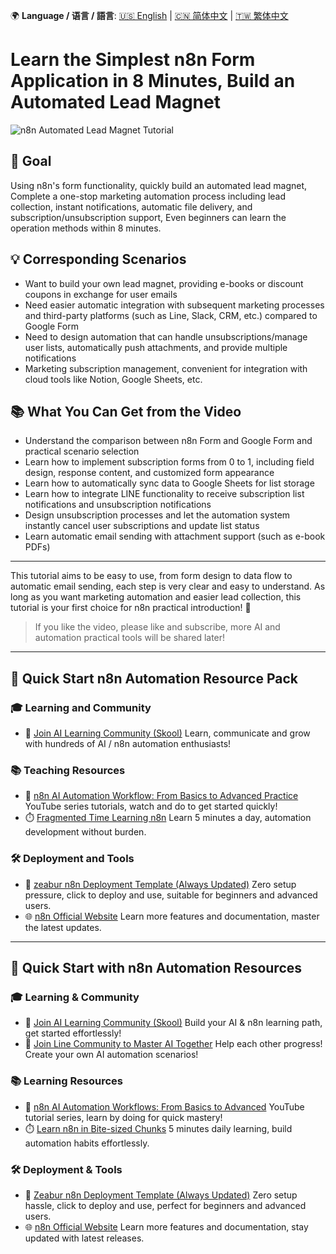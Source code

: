 🌍 **Language / 语言 / 語言**: [🇺🇸 English](./readme-en.md) | [🇨🇳 简体中文](./readme-cn.md) | [🇹🇼 繁体中文](./readme.md)

# Learn the Simplest n8n Form Application in 8 Minutes, Build an Automated Lead Magnet

![n8n Automated Lead Magnet Tutorial](https://github.com/qwedsazxc78/ai-automation-n8n/blob/main/n8n/26-n8n-form-lead-magnet/cover.png?raw=true)

## 🎯 Goal

Using n8n's form functionality, quickly build an automated lead magnet,
Complete a one-stop marketing automation process including lead collection, instant notifications, automatic file delivery, and subscription/unsubscription support,
Even beginners can learn the operation methods within 8 minutes.

## 💡 Corresponding Scenarios

* Want to build your own lead magnet, providing e-books or discount coupons in exchange for user emails
* Need easier automatic integration with subsequent marketing processes and third-party platforms (such as Line, Slack, CRM, etc.) compared to Google Form
* Need to design automation that can handle unsubscriptions/manage user lists, automatically push attachments, and provide multiple notifications
* Marketing subscription management, convenient for integration with cloud tools like Notion, Google Sheets, etc.

## 📚 What You Can Get from the Video

* Understand the comparison between n8n Form and Google Form and practical scenario selection
* Learn how to implement subscription forms from 0 to 1, including field design, response content, and customized form appearance
* Learn how to automatically sync data to Google Sheets for list storage
* Learn how to integrate LINE functionality to receive subscription list notifications and unsubscription notifications
* Design unsubscription processes and let the automation system instantly cancel user subscriptions and update list status
* Learn automatic email sending with attachment support (such as e-book PDFs)

---

This tutorial aims to be easy to use, from form design to data flow to automatic email sending, each step is very clear and easy to understand.
As long as you want marketing automation and easier lead collection, this tutorial is your first choice for n8n practical introduction! 🚀

> If you like the video, please like and subscribe, more AI and automation practical tools will be shared later!

---

## 🚀 Quick Start n8n Automation Resource Pack

### 🎓 Learning and Community

* 🔗 [Join AI Learning Community (Skool)](https://www.skool.com/ai-brain-alex/about?ref=5dde9b20e8e7432aa9a01df6e89685f4)
  Learn, communicate and grow with hundreds of AI / n8n automation enthusiasts!

### 📚 Teaching Resources

* 🎥 [n8n AI Automation Workflow: From Basics to Advanced Practice](https://youtube.com/playlist?list=PLUf88uk7T54I83MBdbuXgUuA8rVklF4FA&si=wHsQw8YJu-erSdLd)
  YouTube series tutorials, watch and do to get started quickly!
* ⏱️ [Fragmented Time Learning n8n](https://youtube.com/playlist?list=PLUf88uk7T54Iv6LV2NFgdTghaX2cPhtgH&si=G3gj2qn179ZFUqAZ)
  Learn 5 minutes a day, automation development without burden.

### 🛠️ Deployment and Tools

* 🧩 [zeabur n8n Deployment Template (Always Updated)](https://zeabur.com/zh-TW/templates/0TUVZ7?referralCode=qwedsazxc78)
  Zero setup pressure, click to deploy and use, suitable for beginners and advanced users.
* 🌐 [n8n Official Website](https://n8n.io/)
  Learn more features and documentation, master the latest updates.

---

## 🚀 Quick Start with n8n Automation Resources

### 🎓 Learning & Community

* 🔗 [Join AI Learning Community (Skool)](https://www.skool.com/ai-brain-alex/about?ref=5dde9b20e8e7432aa9a01df6e89685f4)
  Build your AI & n8n learning path, get started effortlessly!
* 🔗 [Join Line Community to Master AI Together](https://line.me/ti/g2/ZypIgLSzVPweRBgBqKvaRU10WEmnotuZOr7Lpg)
  Help each other progress! Create your own AI automation scenarios!

### 📚 Learning Resources

* 🎥 [n8n AI Automation Workflows: From Basics to Advanced](https://youtube.com/playlist?list=PLUf88uk7T54I83MBdbuXgUuA8rVklF4FA&si=wHsQw8YJu-erSdLd)
  YouTube tutorial series, learn by doing for quick mastery!
* ⏱️ [Learn n8n in Bite-sized Chunks](https://youtube.com/playlist?list=PLUf88uk7T54Iv6LV2NFgdTghaX2cPhtgH&si=G3gj2qn179ZFUqAZ)
  5 minutes daily learning, build automation habits effortlessly.

### 🛠️ Deployment & Tools

* 🧩 [Zeabur n8n Deployment Template (Always Updated)](https://zeabur.com/zh-TW/templates/0TUVZ7?referralDesktop=qwedsazxc78)
  Zero setup hassle, click to deploy and use, perfect for beginners and advanced users.
* 🌐 [n8n Official Website](https://n8n.io/)
  Learn more features and documentation, stay updated with latest releases.
